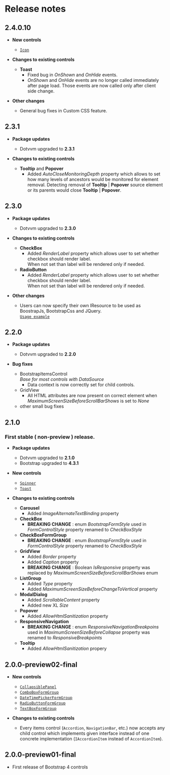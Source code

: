 # Release notes
## 2.4.0.10
* **New controls**
    * [```Icon```](https://www.dotvvm.com/docs/controls/bootstrap4/Icon)
    
* **Changes to existing controls**
    * **Toast**
        * Fixed bug in *OnShown* and *OnHide* events.
        * *OnShown* and *OnHide* events are no longer called immediately after page load. Those events are now called only after client side change.
* **Other changes**
   * General bug fixes in Custom CSS feature.
## 2.3.1

* **Package updates**
    * Dotvvm upgraded to **2.3.1**

* **Changes to existing controls**
    * **Tooltip** and **Popover**
        * Added *AutoCloseMonitoringDepth* property which allows to set how many levels of ancestors would be monitored for element removal. 
        Detecting removal of **Tooltip** | **Popover** source element or its parents would close **Tooltip** | **Popover**.
## 2.3.0

* **Package updates**
    * Dotvvm upgraded to **2.3.0**

* **Changes to existing controls**
    * **CheckBox**
        * Added *RenderLabel* property which allows user to set whether checkbox should render label.  
        When not set than label will be rendered only if needed.
    * **RadioButton**
        * Added *RenderLabel* property which allows user to set whether checkbox should render label.  
        When not set than label will be rendered only if needed.
* **Other changes**
    * Users can now specify their own IResource to be used as BoostrapJs, BootstrapCss and JQuery.  
    [```Usage example```](https://www.dotvvm.com/docs/tutorials/commercial-bootstrap4-for-dotvvm/)
    
## 2.2.0

* **Package updates**
    * Dotvvm upgraded to **2.2.0**

* **Bug fixes**
    * BootstrapItemsControl     
        *Base for most controls with DataSource*
        * Data context is now correctly set for child controls.
    * GridView
        * All HTML attributes are now present on correct element when *MaximumScreenSizeBeforeScrollBarShows* is set to *None*
    * other small bug fixes
    


## 2.1.0
### First stable ( non-preview ) release.

* **Package updates**
    * Dotvvm upgraded to **2.1.0**
    * Bootstrap upgraded to **4.3.1**

* **New controls**
    * [```Spinner```](https://www.dotvvm.com/docs/controls/bootstrap4/Spinner)
    * [```Toast```](https://www.dotvvm.com/docs/controls/bootstrap4/Toast)

* **Changes to existing controls**
    * **Carousel**
        * Added *ImageAlternateTextBinding* property
    * **CheckBox**
        * **BREAKING CHANGE** : enum *BootstrapFormStyle* used in *FormControlStyle* property renamed to *CheckBoxStyle*
    * **CheckBoxFormGroup**
        * **BREAKING CHANGE** : enum *BootstrapFormStyle* used in *FormControlStyle* property renamed to *CheckBoxStyle*
    * **GridView**
        * Added *Border* property
        * Added *Caption* property
        * **BREAKING CHANGE** : Boolean *IsResponsive* property was replaced by *MaximumScreenSizeBeforeScrollBarShows* enum
    * **ListGroup**
        * Added *Type* property
        * Added *MaximumScreenSizeBeforeChangeToVertical* property
    * **ModalDialog**
        * Added *ScrollableContent* property
        * Added new XL *Size*
    * **Popover**
        * Added *AllowHtmlSanitization* property
    * **ResponsiveNavigation**
        * **BREAKING CHANGE** : enum *ResponsiveNavigationBreakpoins* used in *MaximumScreenSizeBeforeCollapse* property was renamed to *ResponsiveBreakpoints*
    * **Tooltip**
        * Added *AllowHtmlSanitization* propery
        
## 2.0.0-preview02-final
* **New controls**
  * [```CollapsiblePanel```](https://www.dotvvm.com/docs/controls/bootstrap4/CollapsiblePanel)
  * [```ComboBoxFormGroup```](https://www.dotvvm.com/docs/controls/bootstrap4/ComboBoxFormGroup)
  * [```DateTimePickerFormGroup```](https://www.dotvvm.com/docs/controls/bootstrap4/DateTimePickerFormGroup)
  * [```RadioButtonFormGroup```](https://www.dotvvm.com/docs/controls/bootstrap4/RadioButtonFormGroup)
  * [```TextBoxFormGroup```](https://www.dotvvm.com/docs/controls/bootstrap4/TextBoxFormGroup)

* **Changes to existing controls**
    * Every items control (```Accordion```, ```NavigationBar```, etc.) now accepts any child control which implements given interface instead of one concrete implementation (```IAccordionItem``` instead of ```AccordionItem```).

## 2.0.0-preview01-final
* First release of Bootstrap 4 controls
